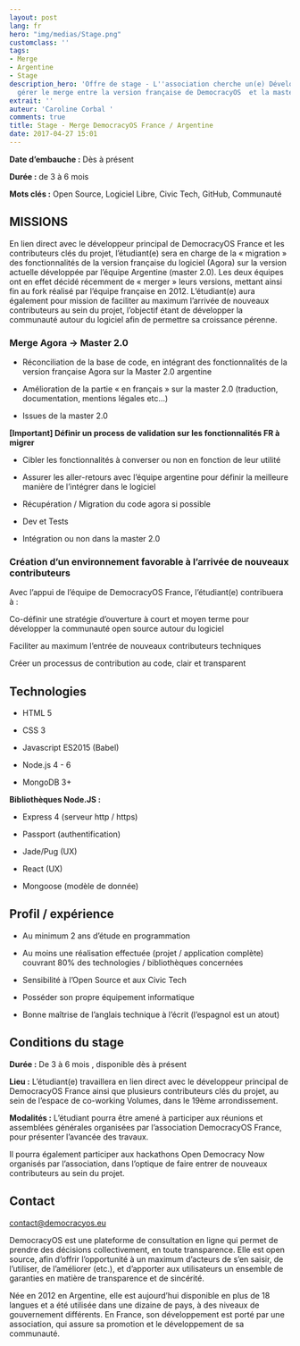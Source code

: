 ```yaml
---
layout: post
lang: fr
hero: "img/medias/Stage.png"
customclass: ''
tags:
- Merge
- Argentine
- Stage
description_hero: 'Offre de stage - L''association cherche un(e) Développeur(se) pour
  gérer le merge entre la version française de DemocracyOS  et la master Argentine. '
extrait: ''
auteur: 'Caroline Corbal '
comments: true
title: Stage - Merge DemocracyOS France / Argentine
date: 2017-04-27 15:01
---
```



**Date d’embauche :** Dès à présent


**Durée :** de 3 à 6 mois


**Mots clés :** Open Source, Logiciel Libre, Civic Tech, GitHub, Communauté


## MISSIONS


En lien direct avec le développeur principal de DemocracyOS France et les contributeurs clés du projet, l’étudiant(e) sera en charge de la « migration » des fonctionnalités de la version française du logiciel (Agora) sur la version actuelle développée par l’équipe Argentine (master 2.0). Les deux équipes ont en effet décidé récemment de « merger » leurs versions, mettant ainsi fin au fork réalisé par l’équipe française en 2012. L’étudiant(e) aura également pour mission de faciliter au maximum l’arrivée de nouveaux contributeurs au sein du projet, l’objectif étant de développer la communauté autour du logiciel afin de permettre sa croissance pérenne.


### Merge Agora → Master 2.0


* Réconciliation de la base de code, en intégrant  des fonctionnalités de la version française Agora sur la Master 2.0 argentine

* Amélioration de la partie « en français » sur la master 2.0 (traduction, documentation, mentions légales etc…)

* Issues de la master 2.0


**[Important] Définir un process de validation sur les fonctionnalités FR à migrer**


* Cibler les fonctionnalités à converser ou non en fonction de leur utilité

* Assurer les aller-retours avec l’équipe argentine pour définir la meilleure manière de l’intégrer dans le logiciel

* Récupération / Migration du code agora si possible

* Dev et Tests

* Intégration ou non dans la master 2.0


### Création d’un environnement favorable à l’arrivée de nouveaux contributeurs


Avec l’appui de l’équipe de DemocracyOS France, l’étudiant(e) contribuera à :


Co-définir une stratégie d’ouverture à court et moyen terme pour développer la communauté open source autour du logiciel


Faciliter au maximum l’entrée de nouveaux contributeurs techniques


Créer un processus de contribution au code, clair et transparent


## Technologies


* HTML 5

* CSS 3

* Javascript ES2015 (Babel)

* Node.js 4 - 6

* MongoDB 3+


**Bibliothèques Node.JS :**


* Express 4 (serveur http / https)

* Passport (authentification)

* Jade/Pug (UX)

* React (UX)

* Mongoose (modèle de donnée)


## Profil / expérience


* Au minimum 2 ans d’étude en programmation

* Au moins une réalisation effectuée (projet / application complète) couvrant 80% des technologies / bibliothèques concernées

* Sensibilité à l’Open Source et aux Civic Tech

* Posséder son propre équipement informatique

* Bonne maîtrise de l’anglais technique à l’écrit (l’espagnol est un atout)


## Conditions du stage


**Durée :** De 3 à 6 mois , disponible dès à présent


**Lieu :** L’étudiant(e) travaillera en lien direct avec le développeur principal de DemocracyOS France ainsi que plusieurs contributeurs clés du projet, au sein de l’espace de co-working Volumes, dans le 19ème arrondissement.


**Modalités :** L’étudiant pourra être amené à participer aux réunions et assemblées générales organisées par l’association DemocracyOS France, pour présenter l’avancée des travaux.


Il pourra également participer aux hackathons Open Democracy Now organisés par l’association, dans l’optique de faire entrer de nouveaux contributeurs au sein du projet.


## Contact


contact@democracyos.eu



DemocracyOS est une plateforme de consultation en ligne qui permet de prendre des décisions collectivement, en toute transparence. Elle est open source, afin d’offrir l’opportunité à un maximum d’acteurs de s’en saisir, de l’utiliser, de l’améliorer (etc.), et d’apporter aux utilisateurs un ensemble de garanties en matière de transparence et de sincérité.


Née en 2012 en Argentine, elle est aujourd’hui disponible en plus de 18 langues et a été utilisée dans une dizaine de pays, à des niveaux de gouvernement différents. En France, son développement est porté par une association, qui assure sa promotion et le développement de sa communauté.
